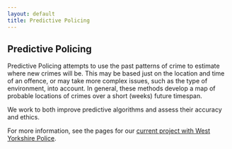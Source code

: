 ```yaml
---
layout: default
title: Predictive Policing
---
```


<H2>Predictive Policing</H2>
<P>
Predictive Policing attempts to use the past patterns of crime to estimate where new crimes will be. This may be based just on the location and time of an offence, or may take more complex issues, such as the type of environment, into account. In general, these methods develop a map of probable locations of crimes over a short (weeks) future timespan.
</P>
<P>
We work to both improve predictive algorithms and assess their accuracy and ethics.
</P>

<P>
For more information, see the pages for our 
<A href="/projects/assessing-predictive-policing">current project with West Yorkshire Police</A>.
</P>
